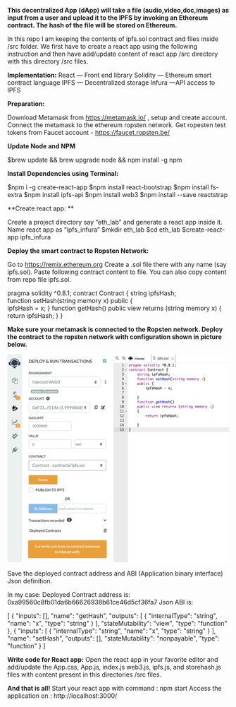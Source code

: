 **This decentralized App (dApp) will take a file (audio,video,doc,images) as input from a user and upload it to the IPFS by invoking an Ethereum contract. The hash of the file will be stored on Ethereum.**

In this repo I am keeping the contents of ipfs.sol contract and files inside /src folder. We first have to create a react app using the following instruction and then have add/update content of react app /src directory with this directory /src files.

**Implementation:**
React — Front end library
Solidity — Ethereum smart contract language
IPFS — Decentralized storage
Infura —API access to IPFS



**Preparation:** 

Download Metamask from https://metamask.io/ , setup and create account. Connect the metamask to the ethereum ropsten network.
Get ropesten test tokens from Faucet account - https://faucet.ropsten.be/ 

**Update Node and NPM**

$brew update && brew upgrade node && npm install -g npm

**Install Dependencies using Terminal:**

$npm i -g create-react-app
$npm install react-bootstrap
$npm install fs-extra
$npm install ipfs-api
$npm install web3
$npm install --save reactstrap

**Create react app: **

Create a project directory say “eth_lab” and generate a react app inside it. Name react app as “ipfs_infura”
$mkdir eth_lab
$cd eth_lab
$create-react-app ipfs_infura

**Deploy the smart contract to Ropsten Network:**

Go to https://remix.ethereum.org
Create a .sol file there with any name (say ipfs.sol). Paste following contract content to file. You can also copy content from repo file ipfs.sol.

pragma solidity ^0.8.1;
contract Contract { 
string ipfsHash;  
function setHash(string memory x) 
public {   
 ipfsHash = x;
} 
function getHash() 
public view returns (string memory x) 
{   
return ipfsHash; 
}
}

**Make sure your metamask is connected to the Ropsten network.
Deploy the contract to the ropsten network with configuration shown in picture below.**

![alt text](https://github.com/rajjha/ipfs_infura/blob/master/Remix%20Contract%20Deploy.png?raw=true)

Save the deployed contract address and ABI (Application binary interface) Json definition.

In my case:
Deployed Contract address is: 0xa99560c8fb01da6b66626938b61ce46d5cf36fa7
Json ABI is: 


[    {
        "inputs": [],
        "name": "getHash",
        "outputs": [
            {
                "internalType": "string",
                "name": "x",
                "type": "string"
            }
        ],
        "stateMutability": "view",
        "type": "function"
    },
    {
        "inputs": [
            {
                "internalType": "string",
                "name": "x",
                "type": "string"
            }
        ],
        "name": "setHash",
        "outputs": [],
        "stateMutability": "nonpayable",
        "type": "function"
    }
]

**Write code for React app:**
Open the react app in your favorite editor and add/update the App.css, App.js, index.js web3.js, ipfs.js, and storehash.js files with content present in this directories /src files.

**And that is all!**
Start your react app with command : npm start
Access the application on : http://localhost:3000/ 
